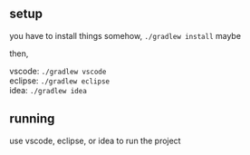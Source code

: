## setup

you have to install things somehow, `./gradlew install` maybe

then,
  
vscode: `./gradlew vscode`  
eclipse: `./gradlew eclipse`  
idea: `./gradlew idea`  

## running

use vscode, eclipse, or idea to run the project
